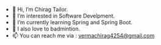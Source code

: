 - 👋 Hi, I’m Chirag Tailor.
- 👀 I’m interested in Software Develpment.
- 🌱 I’m currently learning Spring and Spring Boot.
- 🏸 I also love to badmintion.
- 📫 You can reach me via : vermachirag4254@gmail.com

<!---
TailorChirag/TailorChirag is a ✨ special ✨ repository because its `README.md` (this file) appears on your GitHub profile.
You can click the Preview link to take a look at your changes.
--->
